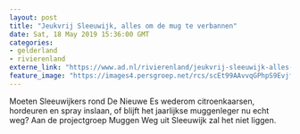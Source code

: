 ```yaml
---
layout: post
title: "Jeukvrij Sleeuwijk, alles om de mug te verbannen"
date: Sat, 18 May 2019 15:36:00 GMT
categories: 
- gelderland 
- rivierenland 
externe_link: "https://www.ad.nl/rivierenland/jeukvrij-sleeuwijk-alles-om-de-mug-te-verbannen~a9f3d432/"
feature_image: "https://images4.persgroep.net/rcs/scEt99AAvvqGPhpS9EvjfZorlY0/diocontent/107654038/_fitwidth/400/?appId=21791a8992982cd8da851550a453bd7f&quality=0.7"
---
```


Moeten Sleeuwijkers rond De Nieuwe Es wederom citroenkaarsen, hordeuren en spray inslaan, of blijft het jaarlijkse muggenleger nu echt weg? Aan de projectgroep Muggen Weg uit Sleeuwijk zal het niet liggen.

